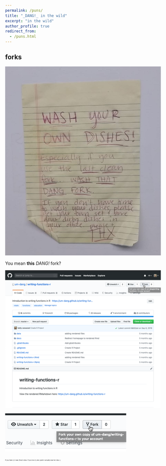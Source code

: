 ```yaml
---
permalink: /puns/
title: "_DANG!_ in the wild"
excerpt: "in the wild"
author_profile: true
redirect_from:
  - /puns.html
---
```


## forks

![dang-fork-original](/images/puns/dang-fork-original.jpeg)

You mean **this** _DANG!_ fork?

![fork-button](/images/puns/fork-button.png)

![fork-button-crop](/images/puns/fork-button-crop.png)




<sub><sup><sub><sup><sub><sup>        If you hate it, it was Zena's idea. If you love it, also yeah it actually was her idea :)</sup></sub></sup></sub></sup></sub>
